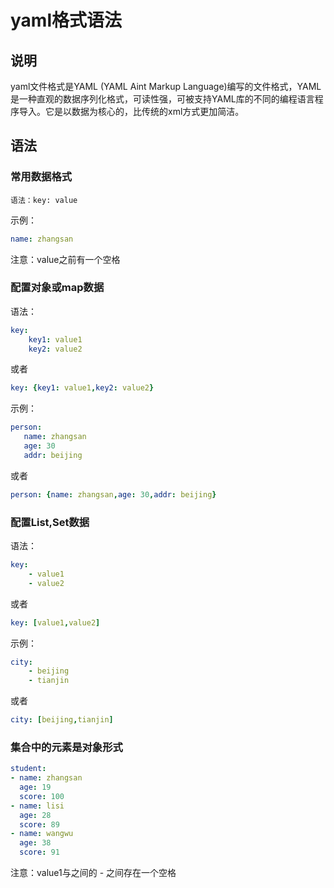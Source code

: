 # yaml格式语法

## 说明
yaml文件格式是YAML (YAML Aint Markup Language)编写的文件格式，YAML是一种直观的数据序列化格式，可读性强，可被支持YAML库的不同的编程语言程序导入。它是以数据为核心的，比传统的xml方式更加简洁。

## 语法

### 常用数据格式

`语法：key: value`

示例：
```yaml
name: zhangsan
```
注意：value之前有一个空格

### 配置对象或map数据

语法：

```yaml
key:
    key1: value1
    key2: value2
```
或者
```yaml
key: {key1: value1,key2: value2}
```
   示例：
```yaml
person:
   name: zhangsan
   age: 30
   addr: beijing
```
或者
```yaml
person: {name: zhangsan,age: 30,addr: beijing}
```
### 配置List,Set数据

语法：
```yaml
key:
    - value1
    - value2
```
或者
```yaml
key: [value1,value2]
```

示例：

```yaml
city:
    - beijing
    - tianjin
```

或者

```yaml
city: [beijing,tianjin]
```
### 集合中的元素是对象形式

```yaml
student:
- name: zhangsan
  age: 19
  score: 100
- name: lisi
  age: 28
  score: 89
- name: wangwu
  age: 38
  score: 91
```

注意：value1与之间的 - 之间存在一个空格
